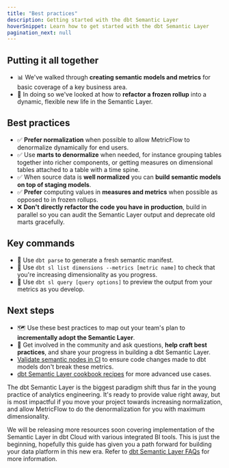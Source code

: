 ```yaml
---
title: "Best practices"
description: Getting started with the dbt Semantic Layer
hoverSnippet: Learn how to get started with the dbt Semantic Layer
pagination_next: null
---
```


## Putting it all together

- 📊 We've walked through **creating semantic models and metrics** for basic coverage of a key business area.
- 🔁 In doing so we've looked at how to **refactor a frozen rollup** into a dynamic, flexible new life in the Semantic Layer.

## Best practices

- ✅ **Prefer normalization** when possible to allow MetricFlow to denormalize dynamically for end users.
- ✅ Use **marts to denormalize** when needed, for instance grouping tables together into richer components, or getting measures on dimensional tables attached to a table with a time spine.
- ✅ When source data is **well normalized** you can **build semantic models on top of staging models**.
- ✅ **Prefer** computing values in **measures and metrics** when possible as opposed to in frozen rollups.
- ❌ **Don't directly refactor the code you have in production**, build in parallel so you can audit the Semantic Layer output and deprecate old marts gracefully.

## Key commands

- 🔑 Use `dbt parse` to generate a fresh semantic manifest.
- 🔑 Use `dbt sl list dimensions --metrics [metric name]` to check that you're increasing dimensionality as you progress.
- 🔑 Use `dbt sl query [query options]` to preview the output from your metrics as you develop.

## Next steps

- 🗺️ Use these best practices to map out your team's plan to **incrementally adopt the Semantic Layer**.
- 🤗 Get involved in the community and ask questions, **help craft best practices**, and share your progress in building a dbt Semantic Layer.
- [Validate semantic nodes in CI](/docs/deploy/ci-jobs#semantic-validations-in-ci) to ensure code changes made to dbt models don't break these metrics.
- [dbt Semantic Layer cookbook recipes](/docs/guides/sl-cookbook-recipes) for more advanced use cases.
  
The dbt Semantic Layer is the biggest paradigm shift thus far in the young practice of analytics engineering. It's ready to provide value right away, but is most impactful if you move your project towards increasing normalization, and allow MetricFlow to do the denormalization for you with maximum dimensionality.

We will be releasing more resources soon covering implementation of the Semantic Layer in dbt Cloud with various integrated BI tools. This is just the beginning, hopefully this guide has given you a path forward for building your data platform in this new era. Refer to [dbt Semantic Layer FAQs](/docs/use-dbt-semantic-layer/sl-faqs) for more information.
